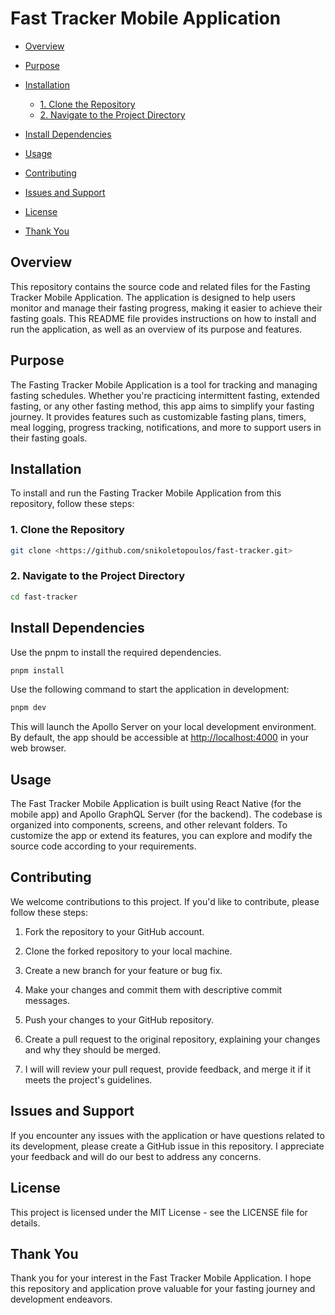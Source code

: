 # Fast Tracker Mobile Application

<!--toc:start-->

- [Overview](#overview)
- [Purpose](#purpose)
- [Installation](#installation)
  - [1. Clone the Repository](#1-clone-the-repository)
  - [2. Navigate to the Project Directory](#2-navigate-to-the-project-directory)
- [Install Dependencies](#install-dependencies)
- [Usage](#usage)
- [Contributing](#contributing)
- [Issues and Support](#issues-and-support)
- [License](#license)
- [Thank You](#thank-you)

  <!--toc:end-->

## Overview

This repository contains the source code and related files for the Fasting
Tracker Mobile Application. The application is designed to help users monitor
and manage their fasting progress, making it easier to achieve their fasting
goals. This README file provides instructions on how to install and run the
application, as well as an overview of its purpose and features.

## Purpose

The Fasting Tracker Mobile Application is a tool for tracking and managing
fasting schedules. Whether you're practicing intermittent fasting, extended
fasting, or any other fasting method, this app aims to simplify your fasting
journey. It provides features such as customizable fasting plans, timers, meal
logging, progress tracking, notifications, and more to support users in their
fasting goals.

## Installation

To install and run the Fasting Tracker Mobile Application from this repository,
follow these steps:

### 1. Clone the Repository

```bash
git clone <https://github.com/snikoletopoulos/fast-tracker.git>
```

### 2. Navigate to the Project Directory

```bash
cd fast-tracker
```

## Install Dependencies

Use the pnpm to install the required dependencies.

```bash
pnpm install
```

Use the following command to start the application in development:

```bash
pnpm dev
```

This will launch the Apollo Server on your local development environment. By default,
the app should be accessible at <http://localhost:4000> in your web browser.

## Usage

The Fast Tracker Mobile Application is built using React Native (for the
mobile app) and Apollo GraphQL Server (for the backend). The codebase is organized
into components, screens, and other relevant folders. To customize the app or extend
its features, you can explore and modify the source code according to your requirements.

## Contributing

We welcome contributions to this project. If you'd like to contribute, please
follow these steps:

1. Fork the repository to your GitHub account.

2. Clone the forked repository to your local machine.

3. Create a new branch for your feature or bug fix.

4. Make your changes and commit them with descriptive commit messages.

5. Push your changes to your GitHub repository.

6. Create a pull request to the original repository, explaining your changes and
   why they should be merged.

7. I will will review your pull request, provide feedback, and merge it if it
   meets the project's guidelines.

## Issues and Support

If you encounter any issues with the application or have questions related to
its development, please create a GitHub issue in this repository. I appreciate
your feedback and will do our best to address any concerns.

## License

This project is licensed under the MIT License - see the LICENSE file for details.

## Thank You

Thank you for your interest in the Fast Tracker Mobile Application. I hope this
repository and application prove valuable for your fasting journey and development
endeavors.

